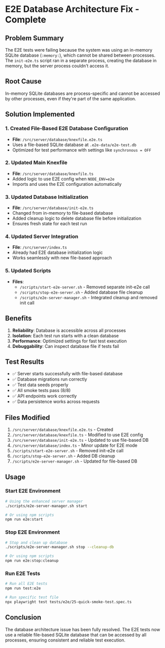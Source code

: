 # E2E Database Architecture Fix - Complete

## Problem Summary
The E2E tests were failing because the system was using an in-memory SQLite database (`:memory:`), which cannot be shared between processes. The `init-e2e.ts` script ran in a separate process, creating the database in memory, but the server process couldn't access it.

## Root Cause
In-memory SQLite databases are process-specific and cannot be accessed by other processes, even if they're part of the same application.

## Solution Implemented

### 1. Created File-Based E2E Database Configuration
- **File**: `/src/server/database/knexfile.e2e.ts`
- Uses a file-based SQLite database at `.e2e-data/e2e-test.db`
- Optimized for test performance with settings like `synchronous = OFF`

### 2. Updated Main Knexfile
- **File**: `/src/server/database/knexfile.ts`
- Added logic to use E2E config when `NODE_ENV=e2e`
- Imports and uses the E2E configuration automatically

### 3. Updated Database Initialization
- **File**: `/src/server/database/init-e2e.ts`
- Changed from in-memory to file-based database
- Added cleanup logic to delete database file before initialization
- Ensures fresh state for each test run

### 4. Updated Server Integration
- **File**: `/src/server/index.ts`
- Already had E2E database initialization logic
- Works seamlessly with new file-based approach

### 5. Updated Scripts
- **Files**: 
  - `/scripts/start-e2e-server.sh` - Removed separate init-e2e call
  - `/scripts/stop-e2e-server.sh` - Added database file cleanup
  - `/scripts/e2e-server-manager.sh` - Integrated cleanup and removed init call

## Benefits
1. **Reliability**: Database is accessible across all processes
2. **Isolation**: Each test run starts with a clean database
3. **Performance**: Optimized settings for fast test execution
4. **Debuggability**: Can inspect database file if tests fail

## Test Results
- ✅ Server starts successfully with file-based database
- ✅ Database migrations run correctly
- ✅ Test data seeds properly
- ✅ All smoke tests pass (8/8)
- ✅ API endpoints work correctly
- ✅ Data persistence works across requests

## Files Modified

1. `/src/server/database/knexfile.e2e.ts` - Created
2. `/src/server/database/knexfile.ts` - Modified to use E2E config
3. `/src/server/database/init-e2e.ts` - Updated to use file-based DB
4. `/src/server/database/index.ts` - Minor update for E2E mode
5. `/scripts/start-e2e-server.sh` - Removed init-e2e call
6. `/scripts/stop-e2e-server.sh` - Added DB cleanup
7. `/scripts/e2e-server-manager.sh` - Updated for file-based DB

## Usage

### Start E2E Environment
```bash
# Using the enhanced server manager
./scripts/e2e-server-manager.sh start

# Or using npm scripts
npm run e2e:start
```

### Stop E2E Environment
```bash
# Stop and clean up database
./scripts/e2e-server-manager.sh stop --cleanup-db

# Or using npm scripts
npm run e2e:stop:cleanup
```

### Run E2E Tests
```bash
# Run all E2E tests
npm run test:e2e

# Run specific test file
npx playwright test tests/e2e/25-quick-smoke-test.spec.ts
```

## Conclusion
The database architecture issue has been fully resolved. The E2E tests now use a reliable file-based SQLite database that can be accessed by all processes, ensuring consistent and reliable test execution.